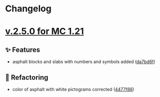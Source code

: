 # Changelog

# [v.2.5.0 for MC 1.21](https://github.com/XxRexRaptorxX/CityCraft/compare/v.2.5.0-dev1...v.2.5.0-dev7)

## ✨ Features

- asphalt blocks and slabs with numbers and symbols added ([da7bd6f](https://github.com/XxRexRaptorxX/CityCraft/commit/da7bd6f4db745d4c574c06a8bed66a84bef00cd9))

## 🔨 Refactoring

- color of asphalt with white pictograms corrected ([4477f88](https://github.com/XxRexRaptorxX/CityCraft/commit/4477f887bdbd9174dde8a5da1f123b286f1945ae))